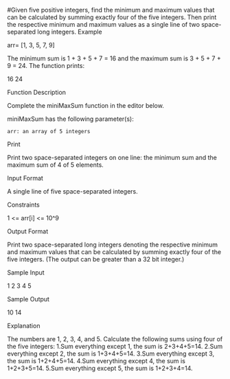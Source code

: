 #Given five positive integers, find the minimum and maximum values that can be calculated by summing exactly four of the five integers. Then print the respective minimum and maximum values as a single line of two space-separated long integers.
Example

arr= [1, 3, 5, 7, 9]


The minimum sum is 1 + 3 + 5 + 7 = 16 and the maximum sum is 3 + 5 + 7 + 9 = 24. The function prints:

16 24

Function Description

Complete the miniMaxSum function in the editor below.

miniMaxSum has the following parameter(s):

    arr: an array of 5 integers

Print

Print two space-separated integers on one line: the minimum sum and the maximum sum of 4 of 5 elements.

Input Format

A single line of five space-separated integers.

Constraints

1 <= arr[i] <= 10^9

Output Format

Print two space-separated long integers denoting the respective minimum and maximum values that can be calculated by summing exactly four of the five integers. (The output can be greater than a 32 bit integer.)

Sample Input

1 2 3 4 5

Sample Output

10 14

Explanation

The numbers are 1, 2, 3, 4, and 5. Calculate the following sums using four of the five integers:
1.Sum everything except 1, the sum is 2+3+4+5=14.
2.Sum everything except 2, the sum is 1+3+4+5=14.
3.Sum everything except 3, the sum is 1+2+4+5=14.
4.Sum everything except 4, the sum is 1+2+3+5=14.
5.Sum everything except 5, the sum is 1+2+3+4=14.